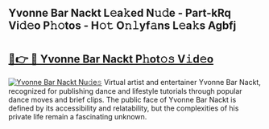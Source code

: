 ## Yvonne Bar Nackt L𝚎a𝚔ed N𝚞𝚍e - Part-kRq Vi𝚍𝚎o P𝚑𝚘tos - H𝚘𝚝 O𝚗𝚕yf𝚊ns L𝚎a𝚔s Agbfj

# <h2><a href="http://kf62f4.oniu.top/?m=Yvonne+Bar+Nackt">🔗👉 🔴 Yvonne Bar Nackt P𝚑ot𝚘𝚜 V𝚒d𝚎o</a></h2>

[![Yvonne Bar Nackt Nu𝚍e𝚜](https://i.imgur.com/0qMVB7G.gif)](http://kf62f4.oniu.top/?m=Yvonne+Bar+Nackt)
Virtual artist and entertainer Yvonne Bar Nackt, recognized for publishing dance and lifestyle tutorials through popular dance moves and brief clips. The public face of Yvonne Bar Nackt is defined by its accessibility and relatability, but the complexities of his private life remain a fascinating unknown.  
